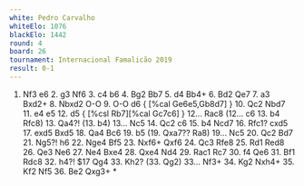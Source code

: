 ```yaml
---
white: Pedro Carvalho
whiteElo: 1076
blackElo: 1442
round: 4
board: 26
tournament: Internacional Famalicão 2019
result: 0-1
---
```


1. Nf3 e6 2. g3 Nf6 3. c4 b6 4. Bg2 Bb7 5. d4 Bb4+ 6. Bd2 Qe7 7. a3 Bxd2+ 8. Nbxd2 O-O 9. O-O d6 { [%cal Ge6e5,Gb8d7] } 10. Qc2 Nbd7 11. e4 e5 12. d5 { [%csl Rb7][%cal Gc7c6] } 12... Rac8 (12... c6 13. b4 Rfc8) 13. Qa4?! (13. b4) 13... Nc5 14. Qc2 c6 15. b4 Ncd7 16. Rfc1? cxd5 17. exd5 Bxd5 18. Qa4 Bc6 19. b5 (19. Qxa7?? Ra8) 19... Nc5 20. Qc2 Bd7 21. Ng5?! h6 22. Nge4 Bf5 23. Nxf6+ Qxf6 24. Qc3 Rfe8 25. Rd1 Red8 26. Qe3 Ne6 27. Ne4 Bxe4 28. Qxe4 Nd4 29. Rac1 Rc7 30. f4 Qe6 31. Bf1 Rdc8 32. h4?! $17 Qg4 33. Kh2? (33. Qg2) 33... Nf3+ 34. Kg2 Nxh4+ 35. Kf2 Nf5 36. Be2 Qxg3+ *
